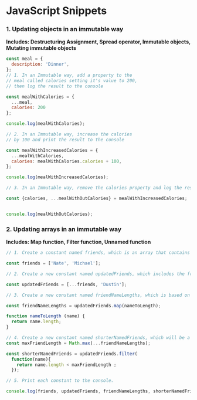 # JavaScript Snippets

### 1. Updating objects in an immutable way
**Includes: Destructuring Assignment, Spread operator, Immutable objects, Mutating immutable objects**
```javascript
const meal = {
  description: 'Dinner',
};
// 1. In an Immutable way, add a property to the
// meal called calories setting it's value to 200,
// then log the result to the console

const mealWithCalories = {
  ...meal,
  calories: 200
};

console.log(mealWithCalories);

// 2. In an Immutable way, increase the calories
// by 100 and print the result to the console

const mealWithIncreasedCalories = {
  ...mealWithCalories,
  calories: mealWithCalories.calories + 100,
};

console.log(mealWithIncreasedCalories);

// 3. In an Immutable way, remove the calories property and log the result to the console

const {calories, ...mealWithOutCalories} = mealWithIncreasedCalories;


console.log(mealWithOutCalories);
```

### 2. Updating arrays in an immutable way
**Includes: Map function, Filter function, Unnamed function**
```javascript
// 1. Create a constant named friends, which is an array that contains 2 names of your choosing.

const friends = ['Nate', 'Michael'];

// 2. Create a new constant named updatedFriends, which includes the friends array values plus one additional name

const updatedFriends = [...friends, 'Dustin'];

// 3. Create a new constant named friendNameLengths, which is based on the array updatedFriends, but instead of having the friends names, have the array store the length of each persons name.

const friendNameLengths = updatedFriends.map(nameToLength);

function nameToLength (name) {
  return name.length;
}

// 4. Create a new constant named shorterNamedFriends, which will be a list of the friends except the friends with the longest name.
const maxFriendLength = Math.max(...friendNameLengths);

const shorterNamedFriends = updatedFriends.filter(
  function(name){
    return name.length < maxFriendLength ;
  });

// 5. Print each constant to the console.

console.log(friends, updatedFriends, friendNameLengths, shorterNamedFriends);
```
